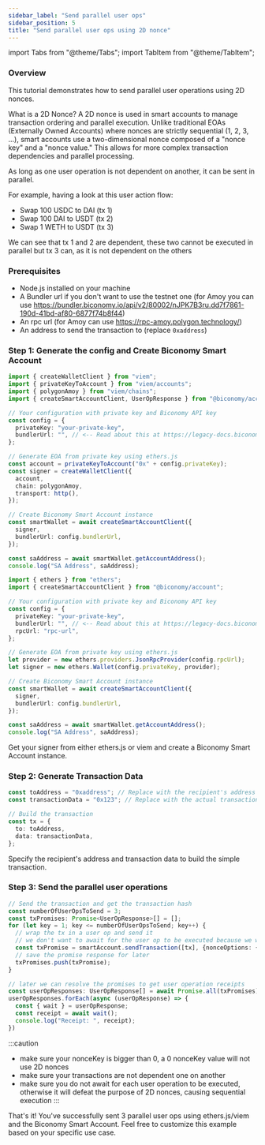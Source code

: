```yaml
---
sidebar_label: "Send parallel user ops"
sidebar_position: 5
title: "Send parallel user ops using 2D nonce"
---
```


import Tabs from "@theme/Tabs";
import TabItem from "@theme/TabItem";

### Overview

This tutorial demonstrates how to send parallel user operations using 2D nonces. 

What is a 2D Nonce?
A 2D nonce is used in smart accounts to manage transaction ordering and parallel execution. Unlike traditional EOAs (Externally Owned Accounts) where nonces are strictly sequential (1, 2, 3, ...), smart accounts use a two-dimensional nonce composed of a "nonce key" and a "nonce value." This allows for more complex transaction dependencies and parallel processing.

As long as one user operation is not dependent on another, it can be sent in parallel.

For example, having a look at this user action flow:

- Swap 100 USDC to DAI (tx 1)
- Swap 100 DAI to USDT (tx 2)
- Swap 1 WETH to USDT (tx 3)

We can see that tx 1 and 2 are dependent, these two cannot be executed in parallel but tx 3 can, as it is not dependent on the others


### Prerequisites

- Node.js installed on your machine
- A Bundler url if you don't want to use the testnet one (for Amoy you can use https://bundler.biconomy.io/api/v2/80002/nJPK7B3ru.dd7f7861-190d-41bd-af80-6877f74b8f44)
- An rpc url (for Amoy can use https://rpc-amoy.polygon.technology/)
- An address to send the transaction to (replace `0xaddress`)

### Step 1: Generate the config and Create Biconomy Smart Account

<Tabs>
<TabItem value="viem" label="viem">

```typescript
import { createWalletClient } from "viem";
import { privateKeyToAccount } from "viem/accounts";
import { polygonAmoy } from "viem/chains";
import { createSmartAccountClient, UserOpResponse } from "@biconomy/account";

// Your configuration with private key and Biconomy API key
const config = {
  privateKey: "your-private-key",
  bundlerUrl: "", // <-- Read about this at https://legacy-docs.biconomy.io/dashboard#bundler-url
};

// Generate EOA from private key using ethers.js
const account = privateKeyToAccount("0x" + config.privateKey);
const signer = createWalletClient({
  account,
  chain: polygonAmoy,
  transport: http(),
});

// Create Biconomy Smart Account instance
const smartWallet = await createSmartAccountClient({
  signer,
  bundlerUrl: config.bundlerUrl,
});

const saAddress = await smartWallet.getAccountAddress();
console.log("SA Address", saAddress);
```

</TabItem>
<TabItem value="ethers" label="ethers">

```typescript
import { ethers } from "ethers";
import { createSmartAccountClient } from "@biconomy/account";

// Your configuration with private key and Biconomy API key
const config = {
  privateKey: "your-private-key",
  bundlerUrl: "", // <-- Read about this at https://legacy-docs.biconomy.io/dashboard#bundler-url
  rpcUrl: "rpc-url",
};

// Generate EOA from private key using ethers.js
let provider = new ethers.providers.JsonRpcProvider(config.rpcUrl);
let signer = new ethers.Wallet(config.privateKey, provider);

// Create Biconomy Smart Account instance
const smartWallet = await createSmartAccountClient({
  signer,
  bundlerUrl: config.bundlerUrl,
});

const saAddress = await smartWallet.getAccountAddress();
console.log("SA Address", saAddress);
```

</TabItem>
</Tabs>

Get your signer from either ethers.js or viem and create a Biconomy Smart Account instance.

### Step 2: Generate Transaction Data

```typescript
const toAddress = "0xaddress"; // Replace with the recipient's address
const transactionData = "0x123"; // Replace with the actual transaction data

// Build the transaction
const tx = {
  to: toAddress,
  data: transactionData,
};
```

Specify the recipient's address and transaction data to build the simple transaction.

### Step 3: Send the parallel user operations

```typescript
// Send the transaction and get the transaction hash
const numberOfUserOpsToSend = 3;
const txPromises: Promise<UserOpResponse>[] = [];
for (let key = 1; key <= numberOfUserOpsToSend; key++) {
  // wrap the tx in a user op and send it
  // we don't want to await for the user op to be executed because we want to send all users ops at the same time
  const txPromise = smartAccount.sendTransaction([tx], {nonceOptions: {nonceKey: key});
  // save the promise response for later
  txPromises.push(txPromise);
}

// later we can resolve the promises to get user operation receipts
const userOpResponses: UserOpResponse[] = await Promise.all(txPromises);
userOpResponses.forEach(async (userOpResponse) => {
  const { wait } = userOpResponse;
  const receipt = await wait();
  console.log("Receipt: ", receipt);
})
```

:::caution
  - make sure your nonceKey is bigger than 0, a 0 nonceKey value will not use 2D nonces
  - make sure your transactions are not dependent one on another
  - make sure you do not await for each user operation to be executed, otherwise it will defeat the purpose of 2D nonces, causing sequential execution
:::


That's it! You've successfully sent 3 parallel user ops using ethers.js/viem and the Biconomy Smart Account. Feel free to customize this example based on your specific use case.
